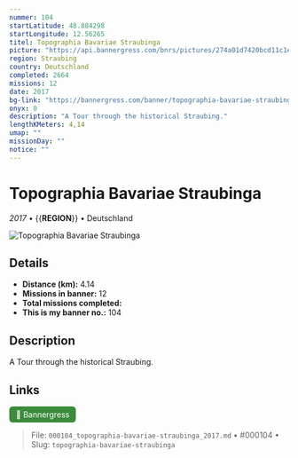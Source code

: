 ```yaml
---
nummer: 104
startLatitude: 48.884298
startLongitude: 12.56265
titel: Topographia Bavariae Straubinga
picture: "https://api.bannergress.com/bnrs/pictures/274a01d7420bcd11c1ed3e8f8713b236"
region: Straubing
country: Deutschland
completed: 2664
missions: 12
date: 2017
bg-link: "https://bannergress.com/banner/topographia-bavariae-straubinga-9e97"
onyx: 0
description: "A Tour through the historical Straubing."
lengthKMeters: 4,14
umap: ""
missionDay: ""
notice: ""
---
```

# Topographia Bavariae Straubinga

*2017* • {{__REGION__}} • Deutschland

![Topographia Bavariae Straubinga](https://api.bannergress.com/bnrs/pictures/274a01d7420bcd11c1ed3e8f8713b236)



## Details
- **Distance (km):** 4.14
- **Missions in banner:** 12
- **Total missions completed:** 
- **This is my banner no.:** 104



## Description
A Tour through the historical Straubing.



## Links
<a href="https://bannergress.com/banner/topographia-bavariae-straubinga-9e97" target="_blank" style="display:inline-block;margin-right:8px;padding:6px 12px;background:#3c8b3c;color:#fff;text-decoration:none;border-radius:6px;">🔗 Bannergress</a>



> File: `000104_topographia-bavariae-straubinga_2017.md` • #000104 • Slug: `topographia-bavariae-straubinga`
